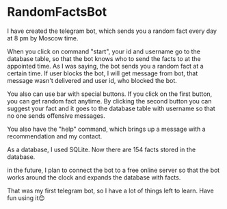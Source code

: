 # RandomFactsBot
I have created the telegram bot, which sends you a random fact every day at 8 pm by Moscow time.

When you click on command "start", your id and username go to the database table, so that the bot knows who to send the facts to at the appointed time. As I was saying, the bot sends you a random fact at a certain time. If user blocks the bot, I will get message from bot, that message wasn't delivered and user id, who blocked the bot.

You also can use bar with special buttons. If you click on the first button, you can get random fact anytime. By clicking the second button you can suggest your fact and it goes to the database table with username so that no one sends offensive messages.

You also have the "help" command, which brings up a message with a recommendation and my contact.

As a database, I used SQLite. Now there are 154 facts stored in the database.

in the future, I plan to connect the bot to a free online server so that the bot works around the clock and expands the database with facts.

That was my first telegram bot, so I have a lot of things left to learn. Have fun using it😊
